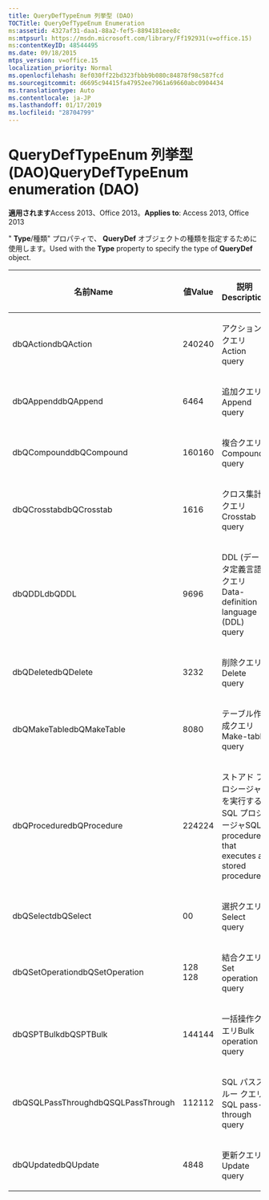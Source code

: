 ```yaml
---
title: QueryDefTypeEnum 列挙型 (DAO)
TOCTitle: QueryDefTypeEnum Enumeration
ms:assetid: 4327af31-daa1-88a2-fef5-8894181eee8c
ms:mtpsurl: https://msdn.microsoft.com/library/Ff192931(v=office.15)
ms:contentKeyID: 48544495
ms.date: 09/18/2015
mtps_version: v=office.15
localization_priority: Normal
ms.openlocfilehash: 8ef030ff22bd323fbbb9b080c84878f98c587fcd
ms.sourcegitcommit: d6695c94415fa47952ee7961a69660abc0904434
ms.translationtype: Auto
ms.contentlocale: ja-JP
ms.lasthandoff: 01/17/2019
ms.locfileid: "28704799"
---
```

# <a name="querydeftypeenum-enumeration-dao"></a><span data-ttu-id="07c1c-102">QueryDefTypeEnum 列挙型 (DAO)</span><span class="sxs-lookup"><span data-stu-id="07c1c-102">QueryDefTypeEnum enumeration (DAO)</span></span>


<span data-ttu-id="07c1c-103">**適用されます**Access 2013、Office 2013。</span><span class="sxs-lookup"><span data-stu-id="07c1c-103">**Applies to**: Access 2013, Office 2013</span></span>

<span data-ttu-id="07c1c-104">" **Type**/種類" プロパティで、 **QueryDef** オブジェクトの種類を指定するために使用します。</span><span class="sxs-lookup"><span data-stu-id="07c1c-104">Used with the **Type** property to specify the type of **QueryDef** object.</span></span>

<table>
<colgroup>
<col style="width: 33%" />
<col style="width: 33%" />
<col style="width: 33%" />
</colgroup>
<thead>
<tr class="header">
<th><p><span data-ttu-id="07c1c-105">名前</span><span class="sxs-lookup"><span data-stu-id="07c1c-105">Name</span></span></p></th>
<th><p><span data-ttu-id="07c1c-106">値</span><span class="sxs-lookup"><span data-stu-id="07c1c-106">Value</span></span></p></th>
<th><p><span data-ttu-id="07c1c-107">説明</span><span class="sxs-lookup"><span data-stu-id="07c1c-107">Description</span></span></p></th>
</tr>
</thead>
<tbody>
<tr class="odd">
<td><p><span data-ttu-id="07c1c-108">dbQAction</span><span class="sxs-lookup"><span data-stu-id="07c1c-108">dbQAction</span></span></p></td>
<td><p><span data-ttu-id="07c1c-109">240</span><span class="sxs-lookup"><span data-stu-id="07c1c-109">240</span></span></p></td>
<td><p><span data-ttu-id="07c1c-110">アクション クエリ</span><span class="sxs-lookup"><span data-stu-id="07c1c-110">Action query</span></span></p></td>
</tr>
<tr class="even">
<td><p><span data-ttu-id="07c1c-111">dbQAppend</span><span class="sxs-lookup"><span data-stu-id="07c1c-111">dbQAppend</span></span></p></td>
<td><p><span data-ttu-id="07c1c-112">64</span><span class="sxs-lookup"><span data-stu-id="07c1c-112">64</span></span></p></td>
<td><p><span data-ttu-id="07c1c-113">追加クエリ</span><span class="sxs-lookup"><span data-stu-id="07c1c-113">Append query</span></span></p></td>
</tr>
<tr class="odd">
<td><p><span data-ttu-id="07c1c-114">dbQCompound</span><span class="sxs-lookup"><span data-stu-id="07c1c-114">dbQCompound</span></span></p></td>
<td><p><span data-ttu-id="07c1c-115">160</span><span class="sxs-lookup"><span data-stu-id="07c1c-115">160</span></span></p></td>
<td><p><span data-ttu-id="07c1c-116">複合クエリ</span><span class="sxs-lookup"><span data-stu-id="07c1c-116">Compound query</span></span></p></td>
</tr>
<tr class="even">
<td><p><span data-ttu-id="07c1c-117">dbQCrosstab</span><span class="sxs-lookup"><span data-stu-id="07c1c-117">dbQCrosstab</span></span></p></td>
<td><p><span data-ttu-id="07c1c-118">16</span><span class="sxs-lookup"><span data-stu-id="07c1c-118">16</span></span></p></td>
<td><p><span data-ttu-id="07c1c-119">クロス集計クエリ</span><span class="sxs-lookup"><span data-stu-id="07c1c-119">Crosstab query</span></span></p></td>
</tr>
<tr class="odd">
<td><p><span data-ttu-id="07c1c-120">dbQDDL</span><span class="sxs-lookup"><span data-stu-id="07c1c-120">dbQDDL</span></span></p></td>
<td><p><span data-ttu-id="07c1c-121">96</span><span class="sxs-lookup"><span data-stu-id="07c1c-121">96</span></span></p></td>
<td><p><span data-ttu-id="07c1c-122">DDL (データ定義言語) クエリ</span><span class="sxs-lookup"><span data-stu-id="07c1c-122">Data-definition language (DDL) query</span></span></p></td>
</tr>
<tr class="even">
<td><p><span data-ttu-id="07c1c-123">dbQDelete</span><span class="sxs-lookup"><span data-stu-id="07c1c-123">dbQDelete</span></span></p></td>
<td><p><span data-ttu-id="07c1c-124">32</span><span class="sxs-lookup"><span data-stu-id="07c1c-124">32</span></span></p></td>
<td><p><span data-ttu-id="07c1c-125">削除クエリ</span><span class="sxs-lookup"><span data-stu-id="07c1c-125">Delete query</span></span></p></td>
</tr>
<tr class="odd">
<td><p><span data-ttu-id="07c1c-126">dbQMakeTable</span><span class="sxs-lookup"><span data-stu-id="07c1c-126">dbQMakeTable</span></span></p></td>
<td><p><span data-ttu-id="07c1c-127">80</span><span class="sxs-lookup"><span data-stu-id="07c1c-127">80</span></span></p></td>
<td><p><span data-ttu-id="07c1c-128">テーブル作成クエリ</span><span class="sxs-lookup"><span data-stu-id="07c1c-128">Make-table query</span></span></p></td>
</tr>
<tr class="even">
<td><p><span data-ttu-id="07c1c-129">dbQProcedure</span><span class="sxs-lookup"><span data-stu-id="07c1c-129">dbQProcedure</span></span></p></td>
<td><p><span data-ttu-id="07c1c-130">224</span><span class="sxs-lookup"><span data-stu-id="07c1c-130">224</span></span></p></td>
<td><p><span data-ttu-id="07c1c-131">ストアド プロシージャを実行する SQL プロシージャ</span><span class="sxs-lookup"><span data-stu-id="07c1c-131">SQL procedure that executes a stored procedure</span></span></p></td>
</tr>
<tr class="odd">
<td><p><span data-ttu-id="07c1c-132">dbQSelect</span><span class="sxs-lookup"><span data-stu-id="07c1c-132">dbQSelect</span></span></p></td>
<td><p><span data-ttu-id="07c1c-133">0</span><span class="sxs-lookup"><span data-stu-id="07c1c-133">0</span></span></p></td>
<td><p><span data-ttu-id="07c1c-134">選択クエリ</span><span class="sxs-lookup"><span data-stu-id="07c1c-134">Select query</span></span></p></td>
</tr>
<tr class="even">
<td><p><span data-ttu-id="07c1c-135">dbQSetOperation</span><span class="sxs-lookup"><span data-stu-id="07c1c-135">dbQSetOperation</span></span></p></td>
<td><p><span data-ttu-id="07c1c-136"> 
128 
</span><span class="sxs-lookup"><span data-stu-id="07c1c-136">128</span></span></p></td>
<td><p><span data-ttu-id="07c1c-137">結合クエリ</span><span class="sxs-lookup"><span data-stu-id="07c1c-137">Set operation query</span></span></p></td>
</tr>
<tr class="odd">
<td><p><span data-ttu-id="07c1c-138">dbQSPTBulk</span><span class="sxs-lookup"><span data-stu-id="07c1c-138">dbQSPTBulk</span></span></p></td>
<td><p><span data-ttu-id="07c1c-139">144</span><span class="sxs-lookup"><span data-stu-id="07c1c-139">144</span></span></p></td>
<td><p><span data-ttu-id="07c1c-140">一括操作クエリ</span><span class="sxs-lookup"><span data-stu-id="07c1c-140">Bulk operation query</span></span></p></td>
</tr>
<tr class="even">
<td><p><span data-ttu-id="07c1c-141">dbQSQLPassThrough</span><span class="sxs-lookup"><span data-stu-id="07c1c-141">dbQSQLPassThrough</span></span></p></td>
<td><p><span data-ttu-id="07c1c-142">112</span><span class="sxs-lookup"><span data-stu-id="07c1c-142">112</span></span></p></td>
<td><p><span data-ttu-id="07c1c-143">SQL パススルー クエリ</span><span class="sxs-lookup"><span data-stu-id="07c1c-143">SQL pass-through query</span></span></p></td>
</tr>
<tr class="odd">
<td><p><span data-ttu-id="07c1c-144">dbQUpdate</span><span class="sxs-lookup"><span data-stu-id="07c1c-144">dbQUpdate</span></span></p></td>
<td><p><span data-ttu-id="07c1c-145">48</span><span class="sxs-lookup"><span data-stu-id="07c1c-145">48</span></span></p></td>
<td><p><span data-ttu-id="07c1c-146">更新クエリ</span><span class="sxs-lookup"><span data-stu-id="07c1c-146">Update query</span></span></p></td>
</tr>
</tbody>
</table>

